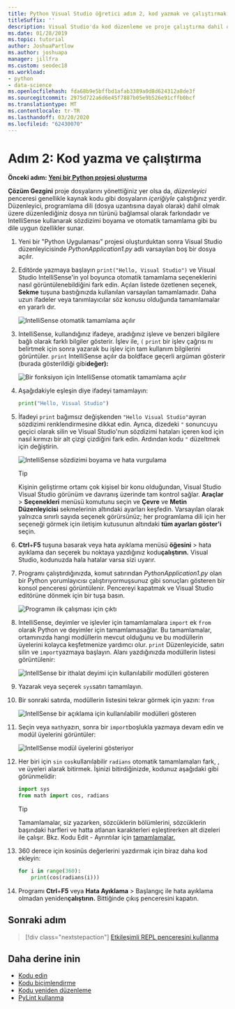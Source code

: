 ```yaml
---
title: Python Visual Studio öğretici adım 2, kod yazmak ve çalıştırmak
titleSuffix: ''
description: Visual Studio'da kod düzenleme ve proje çalıştırma dahil olmak üzere Python yeteneklerinin temel bir walkthrough'unun 2.
ms.date: 01/28/2019
ms.topic: tutorial
author: JoshuaPartlow
ms.author: joshuapa
manager: jillfra
ms.custom: seodec18
ms.workload:
- python
- data-science
ms.openlocfilehash: fda68b9e5bffbd1afab3389a0d8d624312a8de3f
ms.sourcegitcommit: 2975d722a6d6e45f7887b05e9b526e91cffb0bcf
ms.translationtype: MT
ms.contentlocale: tr-TR
ms.lasthandoff: 03/20/2020
ms.locfileid: "62430070"
---
```

# <a name="step-2-write-and-run-code"></a>Adım 2: Kod yazma ve çalıştırma

**Önceki adım: [Yeni bir Python projesi oluşturma](tutorial-working-with-python-in-visual-studio-step-01-create-project.md)**

**Çözüm Gezgini** proje dosyalarını yönettiğiniz yer olsa da, *düzenleyici* penceresi genellikle kaynak kodu gibi dosyaların *içeriğiyle* çalıştığınız yerdir. Düzenleyici, programlama dili (dosya uzantısına dayalı olarak) dahil olmak üzere düzenlediğiniz dosya nın türünü bağlamsal olarak farkındadır ve IntelliSense kullanarak sözdizimi boyama ve otomatik tamamlama gibi bu dile uygun özellikler sunar.

1. Yeni bir "Python Uygulaması" projesi oluşturduktan sonra Visual Studio düzenleyicisinde *PythonApplication1.py* adlı varsayılan boş bir dosya açılır.

1. Editörde yazmaya başlayın `print("Hello, Visual Studio")` ve Visual Studio IntelliSense'in yol boyunca otomatik tamamlama seçeneklerini nasıl görüntülenebildiğini fark edin. Açılan listede özetlenen seçenek, **Sekme** tuşuna bastığınızda kullanılan varsayılan tamamlamadır. Daha uzun ifadeler veya tanımlayıcılar söz konusu olduğunda tamamlamalar en yararlı dır.

    ![IntelliSense otomatik tamamlama açılır](media/vs-getting-started-python-04-IntelliSense1b.png)

1. IntelliSense, kullandığınız ifadeye, aradığınız işleve ve benzeri bilgilere bağlı olarak farklı bilgiler gösterir. İşlev ile, `(` `print` bir işlev çağrısı nı belirtmek için sonra yazarak bu işlev için tam kullanım bilgilerini görüntüler. `print` IntelliSense açılır da boldface geçerli argüman gösterir (burada gösterildiği gibi**değer):**

    ![Bir fonksiyon için IntelliSense otomatik tamamlama açılır](media/vs-getting-started-python-05-IntelliSense2b.png)

1. Aşağıdakiyle eşleşin diye ifadeyi tamamlayın:

    ```python
    print("Hello, Visual Studio")
    ```

1. İfadeyi `print` bağımsız değişkenden `"Hello Visual Studio"`ayıran sözdizimi renklendirmesine dikkat edin. Ayrıca, dizedeki `"` sonuncuyu geçici olarak silin ve Visual Studio'nun sözdizimi hataları içeren kod için nasıl kırmızı bir alt çizgi çizdiğini fark edin. Ardından kodu `"` düzeltmek için değiştirin.

    ![IntelliSense sözdizimi boyama ve hata vurgulama](media/vs-getting-started-python-06-IntelliSense3b.png)

    > [!Tip]
    > Kişinin geliştirme ortamı çok kişisel bir konu olduğundan, Visual Studio Visual Studio görünüm ve davranış üzerinde tam kontrol sağlar. **Araçlar** > **Seçenekleri** menüsü komutunu seçin ve **Çevre** ve **Metin Düzenleyicisi** sekmelerinin altındaki ayarları keşfedin. Varsayılan olarak yalnızca sınırlı sayıda seçenek görürsünüz; her programlama dili için her seçeneği görmek için iletişim kutusunun altındaki **tüm ayarları göster'i** seçin.

1. **Ctrl**+**F5** tuşuna basarak veya hata ayıklama menüsü **öğesini** > hata ayıklama dan seçerek bu noktaya yazdığınız kodu**çalıştırın.** Visual Studio, kodunuzda hala hatalar varsa sizi uyarır.

1. Programı çalıştırdığınızda, komut satırından *PythonApplication1.py* olan bir Python yorumlayıcısı çalıştırıyormuşsunuz gibi sonuçları gösteren bir konsol penceresi görüntülenir. Pencereyi kapatmak ve Visual Studio editörüne dönmek için bir tuşa basın.

    ![Programın ilk çalışması için çıktı](media/vs-getting-started-python-07-output.png)

1. IntelliSense, deyimler ve işlevler için tamamlamalara `import` ek `from` olarak Python ve deyimler için tamamlamasağlar. Bu tamamlamalar, ortamınızda hangi modüllerin mevcut olduğunu ve bu modüllerin üyelerini kolayca keşfetmenize yardımcı olur. `print` Düzenleyicide, satırı silin ve `import`yazmaya başlayın. Alanı yazdığınızda modüllerin listesi görüntülenir:

    ![IntellSense bir ithalat deyimi için kullanılabilir modülleri gösteren](media/vs-getting-started-python-08-import1.png)

1. Yazarak veya seçerek `sys`satırı tamamlayın.

1. Bir sonraki satırda, modüllerin listesini tekrar görmek için yazın: `from`

    ![IntellSense bir açıklama için kullanılabilir modülleri gösteren](media/vs-getting-started-python-09-import2.png)

1. Seçin veya `math`yazın, sonra bir `import`boşlukla yazmaya devam edin ve modül üyelerini görüntüler:

    ![IntellSense modül üyelerini gösteriyor](media/vs-getting-started-python-10-import3.png)

1. Her biri için `sin` `cos`kullanılabilir `radians` otomatik tamamlamaları fark, , ve üyeleri alarak bitirmek. İşinizi bitirdiğinizde, kodunuz aşağıdaki gibi görünmelidir:

    ```python
    import sys
    from math import cos, radians
    ```

    > [!Tip]
    > Tamamlamalar, siz yazarken, sözcüklerin bölümlerini, sözcüklerin başındaki harfleri ve hatta atlanan karakterleri eşleştirerken alt dizeleri ile çalışır. Bkz. Kodu Edit - Ayrıntılar için [tamamlamalar.](editing-python-code-in-visual-studio.md#completions)

1. 360 derece için kosinüs değerlerini yazdırmak için biraz daha kod ekleyin:

    ```python
    for i in range(360):
        print(cos(radians(i)))
    ```

1. Programı **Ctrl**+**F5** veya **Hata Ayıklama** > Başlangıç ile hata ayıklama olmadan yeniden**çalıştırın.** Bittiğinde çıkış penceresini kapatın.

## <a name="next-step"></a>Sonraki adım

> [!div class="nextstepaction"]
> [Etkileşimli REPL penceresini kullanma](tutorial-working-with-python-in-visual-studio-step-03-interactive-repl.md)

## <a name="go-deeper"></a>Daha derine inin

- [Kodu edin](editing-python-code-in-visual-studio.md)
- [Kodu biçimlendirme](formatting-python-code.md)
- [Kodu yeniden düzenleme](refactoring-python-code.md)
- [PyLint kullanma](linting-python-code.md)
